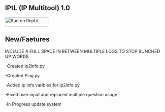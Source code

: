 IPtL (IP Multitool)  1.0
-----------------------------------------------

<a href="https://replit.com/github/AltSecc/IPtL" title="Run on Repl.it"><img alt="Run on Repl.it" src="https://raw.githubusercontent.com/AltSecc/IPtL/main/Other/replit.svg?raw" width="140" height="30"><img></a>
















New/Faetures 
-----------------------------------------------
INCLUDE A FULL SPACE IN BETWEEN MULTIPLE LOGS TO STOP BUNCHED UP WORDS

-Created ip2info.py 

-Created Ping.py

-Added ip info varibles for ip2info.py
  
-Fixed user input and replaced multiple question usage

-In Progress update system 
